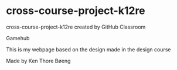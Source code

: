 # cross-course-project-k12re
cross-course-project-k12re created by GitHub Classroom

Gamehub

This is my webpage based on the design made in the design course

Made by Ken Thore Bøeng
